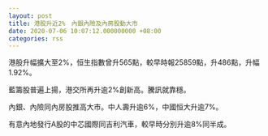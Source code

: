 ```yaml
---
layout: post
title: 港股升近2%　內銀內險及內房股動大市
date: 2020-07-06 10:07:12.000000000 +08:00
categories: rss
---
```


港股升幅擴大至2%，恒生指數曾升565點，較早時報25859點，升486點，升幅1.92%。

藍籌股普遍上揚，港交所再升逾2%創新高。騰訊就靠穩。

內銀、內險同內房股推高大市。中人壽升逾6%，中國恒大升逾7%。

有意內地發行A股的中芯國際同吉利汽車，較早時分別升逾8%同半成。
